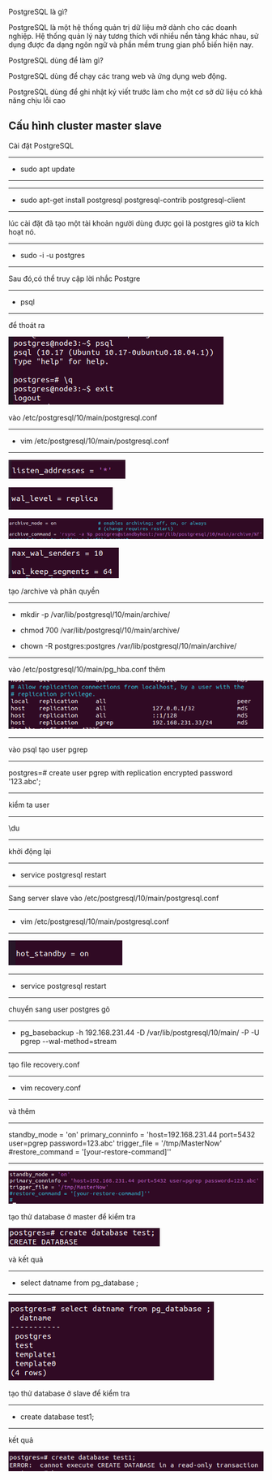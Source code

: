 PostgreSQL là gì?

PostgreSQL là một hệ thống quản trị dữ liệu mở dành cho các doanh nghiệp. Hệ thống quản lý này tương thích với nhiều nền tảng khác nhau, sử dụng được đa dạng ngôn ngữ và phần mềm trung gian phổ biến hiện nay.


PostgreSQL dùng để làm gì?

PostgreSQL dùng để chạy các trang web và ứng dụng web động.

PostgreSQL dùng để ghi nhật ký viết trước làm cho một cơ sở dữ liệu có khả năng chịu lỗi cao


## Cấu hình cluster master slave 

Cài đặt PostgreSQL

---
- sudo apt update
---
---
- sudo apt-get install postgresql postgresql-contrib postgresql-client
---

lúc cài đặt đã tạo một tài khoản người dùng được gọi là postgres giờ ta kích hoạt nó.

---
- sudo -i -u postgres
---

Sau đó,có thể truy cập lời nhắc Postgre

---
- psql
---
để thoát ra

![postgreimage](Image/postgreimage.png)

vào /etc/postgresql/10/main/postgresql.conf

---
- vim /etc/postgresql/10/main/postgresql.conf
---

![posgreimage1](Image/postgreimage1.png)

![posgreimage2](Image/postgreimage2.png)

![posgreimage3](Image/postgreimage3.png)

![posgreimage4](Image/postgreimage4.png)


tạo /archive và phân quyền

---

- mkdir -p /var/lib/postgresql/10/main/archive/

- chmod 700 /var/lib/postgresql/10/main/archive/

- chown -R postgres:postgres /var/lib/postgresql/10/main/archive/

---

vào /etc/postgresql/10/main/pg_hba.conf thêm

![posgreimage5](Image/postgreimage5.png)

---

vào psql tạo user pgrep 

---

postgres=# create user pgrep with replication encrypted password '123.abc';

---


kiểm ta user 

---
\du

---

khởi động lại 

---
- service postgresql restart
---

Sang server slave vào /etc/postgresql/10/main/postgresql.conf

---
- vim /etc/postgresql/10/main/postgresql.conf
---

![posgreimage6](Image/postgreimage6.png)

---
- service postgresql restart
---

chuyển sang user postgres gõ

---
- pg_basebackup -h 192.168.231.44 -D /var/lib/postgresql/10/main/ -P -U pgrep --wal-method=stream
---

tạo file recovery.conf

---
- vim recovery.conf
---
và thêm

---

standby_mode = 'on'
primary_conninfo = 'host=192.168.231.44 port=5432 user=pgrep password=123.abc'
trigger_file = '/tmp/MasterNow'
#restore_command = '[your-restore-command]''

---

![posgreimage7](Image/postgreimage7.png)

tạo thử database ở master để kiểm tra

![posgreimage8](Image/postgreimage8.png)

và kết quả

---
- select datname from pg_database ;
---
![posgreimage9](Image/postgreimage9.png)


tạo thử database ở slave để kiểm tra

---
- create database test1;
---

kết quả

![posgreimage10](Image/postgreimage10.png)


